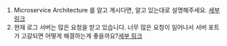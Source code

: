 1. Microservice Architecture 를 알고 계시다면, 알고 있는대로 설명해주세요. [세부 링크](technique/microservice-architecture/README.md)
2. 현재 로그 서버는 많은 요청을 받고 있습니다. 너무 많은 요청이 일어나서 서버 포트가 고갈되면 어떻게 해결하는게 좋을까요?[세부 링크](technique/message-queue/README.md)
